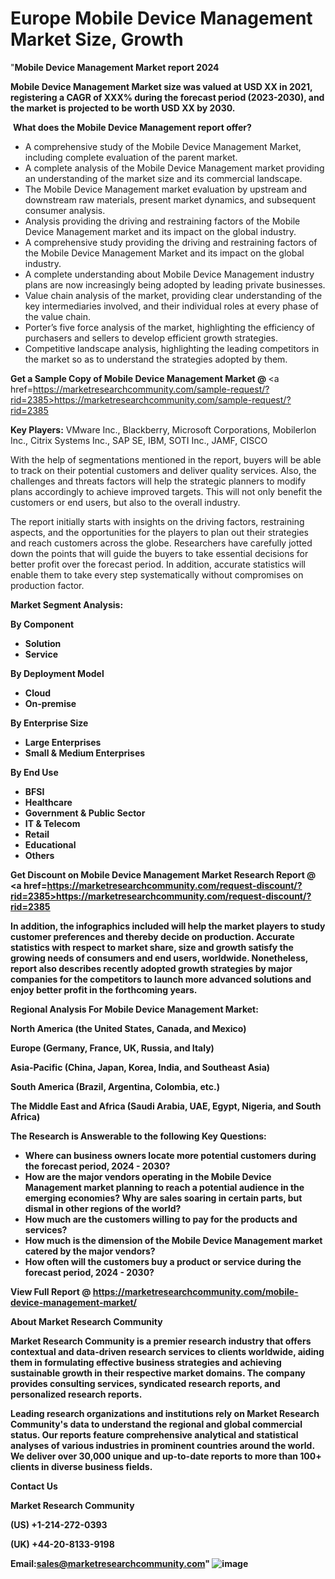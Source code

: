 # Europe Mobile Device Management Market Size, Growth
"<strong>Mobile Device Management Market report 2024</strong>

<strong>Mobile Device Management Market size was valued at USD XX in 2021, registering a CAGR of XXX% during the forecast period (2023-2030), and the market is projected to be worth USD XX by 2030.</strong>

 <strong><b>What does the Mobile Device Management report offer?</b></strong>
<ul>
  <li>A comprehensive study of the Mobile Device Management Market, including complete evaluation of the parent market.</li>
  <li>A complete analysis of the Mobile Device Management market providing an understanding of the market size and its commercial landscape.</li>
  <li>The Mobile Device Management market evaluation by upstream and downstream raw materials, present market dynamics, and subsequent consumer analysis.</li>
  <li>Analysis providing the driving and restraining factors of the Mobile Device Management market and its impact on the global industry.</li>
  <li>A comprehensive study providing the driving and restraining factors of the Mobile Device Management Market and its impact on the global industry.</li>
  <li>A complete understanding about Mobile Device Management industry plans are now increasingly being adopted by leading private businesses.</li>
  <li>Value chain analysis of the market, providing clear understanding of the key intermediaries involved, and their individual roles at every phase of the value chain.</li>
  <li>Porter’s five force analysis of the market, highlighting the efficiency of purchasers and sellers to develop efficient growth strategies.</li>
  <li>Competitive landscape analysis, highlighting the leading competitors in the market so as to understand the strategies adopted by them.</li>
</ul>

<strong>Get a Sample Copy of Mobile Device Management Market @ </strong><a href=https://marketresearchcommunity.com/sample-request/?rid=2385><u>https://marketresearchcommunity.com/sample-request/?rid=2385</u></a>

<strong>Key Players:</strong> 
VMware Inc., Blackberry, Microsoft Corporations, Mobilerlon Inc., Citrix Systems Inc., SAP SE, IBM, SOTI Inc., JAMF, CISCO

With the help of segmentations mentioned in the report, buyers will be able to track on their potential customers and deliver quality services. Also, the challenges and threats factors will help the strategic planners to modify plans accordingly to achieve improved targets. This will not only benefit the customers or end users, but also to the overall industry.

The report initially starts with insights on the driving factors, restraining aspects, and the opportunities for the players to plan out their strategies and reach customers across the globe. Researchers have carefully jotted down the points that will guide the buyers to take essential decisions for better profit over the forecast period. In addition, accurate statistics will enable them to take every step systematically without compromises on production factor.

<strong>Market Segment Analysis:</strong>


<strong><strong>By Component</strong></h4>
<ul>
 	<li>Solution</li>
 	<li>Service</li>
</ul>
<strong><strong>By Deployment Model</strong></h4>
<ul>
 	<li>Cloud</li>
 	<li>On-premise</li>
</ul>
<strong><strong>By Enterprise Size</strong></h4>
<ul>
 	<li>Large Enterprises</li>
 	<li>Small &amp; Medium Enterprises</li>
</ul>
<strong><strong>By End Use</strong></h4>
<ul>
 	<li>BFSI</li>
 	<li>Healthcare</li>
 	<li>Government &amp; Public Sector</li>
 	<li>IT &amp; Telecom</li>
 	<li>Retail</li>
 	<li>Educational</li>
 	<li>Others</li>
</ul>

<strong>Get Discount on Mobile Device Management Market Research Report @ </b></strong><a href=https://marketresearchcommunity.com/request-discount/?rid=2385><u>https://marketresearchcommunity.com/request-discount/?rid=2385</u></a>

In addition, the infographics included will help the market players to study customer preferences and thereby decide on production. Accurate statistics with respect to market share, size and growth satisfy the growing needs of consumers and end users, worldwide. Nonetheless, report also describes recently adopted growth strategies by major companies for the competitors to launch more advanced solutions and enjoy better profit in the forthcoming years.

<strong>Regional Analysis For Mobile Device Management Market:</strong>

<strong>North America</strong> (the United States, Canada, and Mexico)

<strong>Europe</strong> (Germany, France, UK, Russia, and Italy)

<strong>Asia-Pacific</strong> (China, Japan, Korea, India, and Southeast Asia)

<strong>South America</strong> (Brazil, Argentina, Colombia, etc.)

<strong>The Middle East and Africa</strong> (Saudi Arabia, UAE, Egypt, Nigeria, and South Africa)

<strong>The Research is Answerable to the following Key Questions:</strong>
<ul>
 	<li>Where can business owners locate more potential customers during the forecast period, 2024 - 2030?</li>
 	<li>How are the major vendors operating in the Mobile Device Management market planning to reach a potential audience in the emerging economies? Why are sales soaring in certain parts, but dismal in other regions of the world?</li>
 	<li>How much are the customers willing to pay for the products and services?</li>
 	<li>How much is the dimension of the Mobile Device Management market catered by the major vendors?</li>
 	<li>How often will the customers buy a product or service during the forecast period, 2024 - 2030?</li>
</ul>

<strong>View Full Report @</strong> <a href=https://marketresearchcommunity.com/mobile-device-management-market/>https://marketresearchcommunity.com/mobile-device-management-market/</a>

<strong>About Market Research Community</strong>

Market Research Community is a premier research industry that offers contextual and data-driven research services to clients worldwide, aiding them in formulating effective business strategies and achieving sustainable growth in their respective market domains. The company provides consulting services, syndicated research reports, and personalized research reports.

Leading research organizations and institutions rely on Market Research Community's data to understand the regional and global commercial status. Our reports feature comprehensive analytical and statistical analyses of various industries in prominent countries around the world. We deliver over 30,000 unique and up-to-date reports to more than 100+ clients in diverse business fields.

<strong>Contact Us</strong>

<strong>Market Research Community</strong>

(US) +1-214-272-0393

(UK) +44-20-8133-9198

<strong>Email:</strong>sales@marketresearchcommunity.com"
![image](https://github.com/radhad123/marketresearchreports/assets/158307692/a18aebcc-9575-4aa5-85c7-716ef99c5ac8)

